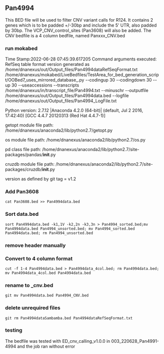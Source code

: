 ## Pan4994
This BED file will be used to filter CNV variant calls for R124. It contains 2 genes which is to be padded +/-30bp and include the 5' UTR, also padded by 30bp.
The VCP_CNV_control_sites (Pan3608) will also be added.
The CNV bedfile is a 4 column bedfile, named Panxxx_CNV.bed

### run mokabed
Time Stamp:2022-06-28 07:45:39.617205
Command arguments executed:
RefSeq table format version generated as /home/dnanexus/out/Output_files/Pan4994dataRefSeqFormat.txt
/home/dnanexus/mokabed/LiveBedfiles/TestArea_for_bed_generation_script/OOBed7_uses_mirrored_database_.py --codingup 30 --codingdown 30 --up 30 --useaccessions --transcripts /home/dnanexus/in/transcript_file/Pan4994.txt --minuschr --outputfile /home/dnanexus/out/Output_files/Pan4994data.bed --logfile /home/dnanexus/out/Output_files/Pan4994_LogFile.txt 

 Python version: 2.7.12 |Anaconda 4.2.0 (64-bit)| (default, Jul  2 2016, 17:42:40) 
[GCC 4.4.7 20120313 (Red Hat 4.4.7-1)]

 getopt module file path: /home/dnanexus/anaconda2/lib/python2.7/getopt.py

 os module file path: /home/dnanexus/anaconda2/lib/python2.7/os.py

 pd class file path: /home/dnanexus/anaconda2/lib/python2.7/site-packages/pandas/__init__.py

 cruzdb module file path: /home/dnanexus/anaconda2/lib/python2.7/site-packages/cruzdb/__init__.py

version as defined by git tag = v1.2


### Add Pan3608
`cat Pan3608.bed >> Pan4994data.bed`

### Sort data.bed
`sort Pan4994data.bed -k1,1V -k2,2n -k3,3n > Pan4994_sorted.bed;mv Pan4994data.bed Pan4994_unsorted.bed; mv Pan4994_sorted.bed Pan4994data.bed; rm Pan4994_unsorted.bed`

### remove header manually

### Convert to 4 column format
`cut -f 1-4 Pan4994data.bed > Pan4994data_4col.bed; rm Pan4994data.bed; mv Pan4994data_4col.bed Pan4994data.bed`

### rename to _cnv.bed
`git mv Pan4994data.bed Pan4994_CNV.bed`

### delete unrequired files
`git rm Pan4994dataSambamba.bed Pan4994dataRefSeqFormat.txt`

### testing
The bedfile was tested with ED_cnv_calling_v1.0.0 in 003_220628_Pan4991-4994 and the job ran without error